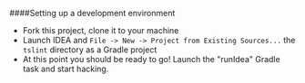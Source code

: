 
####Setting up a development environment

* Fork this project, clone it to your machine
* Launch IDEA and `File -> New -> Project from Existing Sources...` the `tslint` directory as a Gradle project
* At this point you should be ready to go!  Launch the "runIdea" Gradle task and start hacking.
